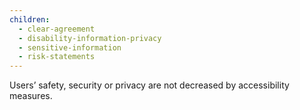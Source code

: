 ```yaml
---
children:
  - clear-agreement
  - disability-information-privacy
  - sensitive-information
  - risk-statements
---
```


Users’ safety, security or privacy are not decreased by accessibility measures.
